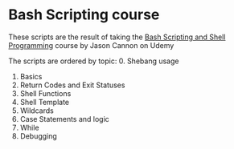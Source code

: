 # Bash Scripting course

These scripts are the result of taking the [Bash Scripting and Shell Programming](https://www.udemy.com/course/bash-scripting/) course by Jason Cannon on Udemy


The scripts are ordered by topic:
0. Shebang usage
1. Basics
2. Return Codes and Exit Statuses
3. Shell Functions
4. Shell Template
5. Wildcards
6. Case Statements and logic
7. While
8. Debugging